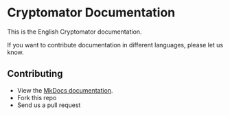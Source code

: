 # Cryptomator Documentation

This is the English Cryptomator documentation.

If you want to contribute documentation in different languages, please let us know.

## Contributing

- View the [MkDocs documentation](https://www.mkdocs.org).
- Fork this repo
- Send us a pull request
